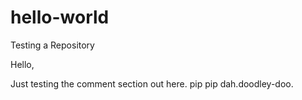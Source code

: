 # hello-world
Testing a Repository

Hello,

Just testing the comment section out here.
pip pip dah.doodley-doo.
